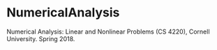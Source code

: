 # NumericalAnalysis
Numerical Analysis: Linear and Nonlinear Problems (CS 4220), Cornell University.  Spring 2018. 
